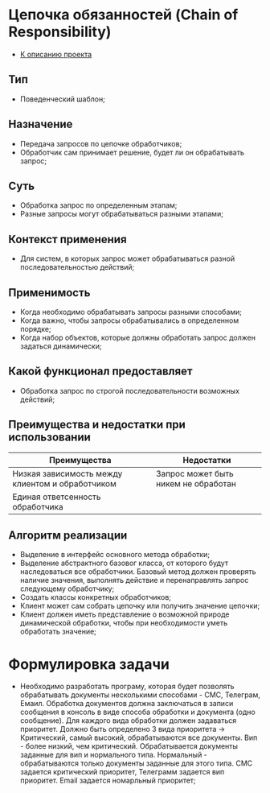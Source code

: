 # Цепочка обязанностей (Chain of Responsibility)
* [К описанию проекта](https://github.com/engine-it-in/java-design-patterns)
## Тип
* Поведенческий шаблон;
## Назначение
* Передача запросов по цепочке обработчиков;
* Обработчик сам принимает решение, будет ли он обрабатывать запрос;
## Суть
* Обработка запрос по определенным этапам; 
* Разные запросы могут обрабатываться разными этапами;
## Контекст применения
* Для систем, в которых запрос может обрабатываться разной последовательностью действий;
## Применимость
* Когда необходимо обрабатывать запросы разными способами; 
* Когда важно, чтобы запросы обрабатывались в определенном порядке;
* Когда набор объектов, которые должны обработать запрос должен задаться динамически;
## Какой функционал предоставляет
* Обработка запрос по строгой последовательности возможных действий;
## Преимущества и недостатки при использовании
| Преимущества                                     | Недостатки                           |
|--------------------------------------------------|--------------------------------------|
| Низкая зависимость между клиентом и обработчиком | Запрос может быть никем не обработан |
| Единая ответсенность обработчика                 |                                      |
## Алгоритм реализации
* Выделение в интерфейс основного метода обработки;
* Выделение абстрактного базовог класса, 
от которого будут наследоваться все обработчики. Базовый метод должен 
проверять наличие значения, выполнять действие и перенаправлять запрос 
следующему обработчику;
* Создать классы конкретных обработчиков;
* Клиент может сам собрать цепочку или получить значение цепочки;
* Клиент должен иметь представление о возможной природе динамической обработки, 
чтобы при необходимости уметь обработать значение;
# Формулировка задачи
* Необходимо разработать програму, которая будет позволять обрабатывать документы 
несколькими способами - СМС, Телеграм, Емаил. 
Обработка документов должна заключаться в записи сообщения в консоль в виде способа обработки и 
документа (одно сообщение). Для каждого вида обработки должен задаваться приоритет. 
Должно быть определено 3 вида приоритета -> Критический, самый высокий, обрабатываются все документы. 
Вип - более низкий, чем критический. Обрабатывается документы заданные для вип и нормального типа. 
Нормальный - обрабатываются только документы заданные для этого типа. 
СМС задается критический приоритет, Телеграмм задается вип приоритет. Email задается номарльный приоритет;